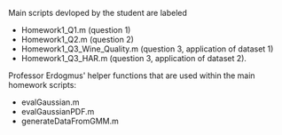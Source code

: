 Main scripts devloped by the student are labeled 
- Homework1_Q1.m (question 1)
- Homework1_Q2.m (question 2)
- Homework1_Q3_Wine_Quality.m (question 3, application of dataset 1)
- Homework1_Q3_HAR.m (question 3, application of dataset 2).

Professor Erdogmus' helper functions that are used within the main homework scripts:
- evalGaussian.m
- evalGaussianPDF.m
- generateDataFromGMM.m 
